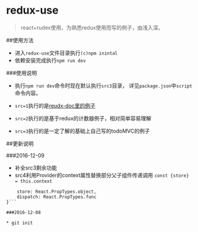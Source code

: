 # redux-use
>react+rudex使用，为熟悉redux使用而写的例子，由浅入深。

##使用方法
* 进入`redux-use`文件目录执行`(c)npm inintal`
* 依赖安装完成执行`npm run dev`

###使用说明

* 执行`npm run dev`命令时现在默认执行`src3`目录，
详见`package.json`中`script`命令内容。

* `src=1`执行的是[reudx-doc里的例子](http://cn.redux.js.org/docs/basics/ExampleTodoList.html)

* `src=2`执行的是基于redux的计数器例子，相对简单容易理解

* `src=3`执行的是一定了解的基础上自己写的todoMVC的例子


##更新说明

###2016-12-09

* 补全src3剩余功能
* src4利用Provider的context属性替换部分父子组件传递调用
`const {store} = this.context`
```ComponentName.contextTypes = {
    store: React.PropTypes.object,
    dispatch: React.PropTypes.func
}```

###2016-12-08

* git init

